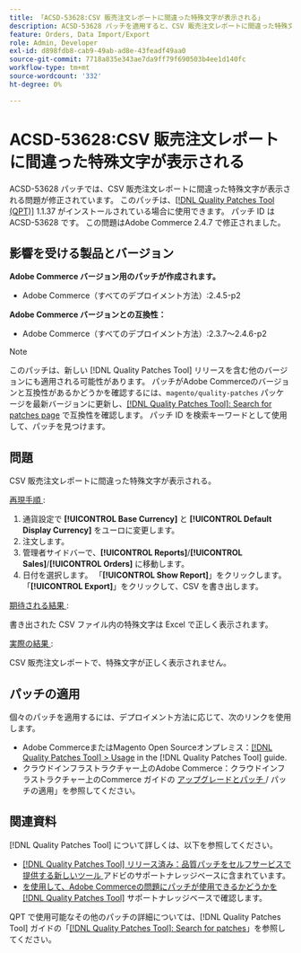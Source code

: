 ```yaml
---
title: 「ACSD-53628:CSV 販売注文レポートに間違った特殊文字が表示される」
description: ACSD-53628 パッチを適用すると、CSV 販売注文レポートに間違った特殊文字が表示されるAdobe Commerceの問題を修正できます。
feature: Orders, Data Import/Export
role: Admin, Developer
exl-id: d898fdb8-cab9-49ab-ad8e-43feadf49aa0
source-git-commit: 7718a835e343ae7da9ff79f690503b4ee1d140fc
workflow-type: tm+mt
source-wordcount: '332'
ht-degree: 0%

---
```


# ACSD-53628:CSV 販売注文レポートに間違った特殊文字が表示される

ACSD-53628 パッチでは、CSV 販売注文レポートに間違った特殊文字が表示される問題が修正されています。 このパッチは、[[!DNL Quality Patches Tool (QPT)]](/help/announcements/adobe-commerce-announcements/magento-quality-patches-released-new-tool-to-self-serve-quality-patches.md) 1.1.37 がインストールされている場合に使用できます。 パッチ ID は ACSD-53628 です。 この問題はAdobe Commerce 2.4.7 で修正されました。

## 影響を受ける製品とバージョン

**Adobe Commerce バージョン用のパッチが作成されます。**

* Adobe Commerce（すべてのデプロイメント方法）:2.4.5-p2

**Adobe Commerce バージョンとの互換性：**

* Adobe Commerce（すべてのデプロイメント方法）:2.3.7～2.4.6-p2

>[!NOTE]
>
>このパッチは、新しい [!DNL Quality Patches Tool] リリースを含む他のバージョンにも適用される可能性があります。 パッチがAdobe Commerceのバージョンと互換性があるかどうかを確認するには、`magento/quality-patches` パッケージを最新バージョンに更新し、[[!DNL Quality Patches Tool]: Search for patches page](https://experienceleague.adobe.com/tools/commerce-quality-patches/index.html?lang=ja) で互換性を確認します。 パッチ ID を検索キーワードとして使用して、パッチを見つけます。

## 問題

CSV 販売注文レポートに間違った特殊文字が表示される。

<u> 再現手順 </u>:

1. 通貨設定で **[!UICONTROL Base Currency]** と **[!UICONTROL Default Display Currency]** をユーロに変更します。
1. 注文します。
1. 管理者サイドバーで、**[!UICONTROL Reports]**/**[!UICONTROL Sales]**/**[!UICONTROL Orders]** に移動します。
1. 日付を選択します。 「**[!UICONTROL Show Report]**」をクリックします。 「**[!UICONTROL Export]**」をクリックして、CSV を書き出します。

<u> 期待される結果 </u>:

書き出された CSV ファイル内の特殊文字は Excel で正しく表示されます。

<u> 実際の結果 </u>:

CSV 販売注文レポートで、特殊文字が正しく表示されません。


## パッチの適用

個々のパッチを適用するには、デプロイメント方法に応じて、次のリンクを使用します。

* Adobe CommerceまたはMagento Open Sourceオンプレミス：[[!DNL Quality Patches Tool] > Usage](https://experienceleague.adobe.com/docs/commerce-operations/tools/quality-patches-tool/usage.html?lang=ja) in the [!DNL Quality Patches Tool] guide.
* クラウドインフラストラクチャー上のAdobe Commerce：クラウドインフラストラクチャー上のCommerce ガイドの [ アップグレードとパッチ ](https://experienceleague.adobe.com/docs/commerce-cloud-service/user-guide/develop/upgrade/apply-patches.html?lang=ja)/ パッチの適用」を参照してください。

## 関連資料

[!DNL Quality Patches Tool] について詳しくは、以下を参照してください。

* [[!DNL Quality Patches Tool]  リリース済み：品質パッチをセルフサービスで提供する新しいツール ](/help/announcements/adobe-commerce-announcements/magento-quality-patches-released-new-tool-to-self-serve-quality-patches.md) アドビのサポートナレッジベースに含まれています。
* [ を使用して、Adobe Commerceの問題にパッチが使用できるかどうかを  [!DNL Quality Patches Tool]](/help/support-tools/patches-available-in-qpt-tool/check-patch-for-magento-issue-with-magento-quality-patches.md) サポートナレッジベースで確認します。

QPT で使用可能なその他のパッチの詳細については、[!DNL Quality Patches Tool] ガイドの「[[!DNL Quality Patches Tool]: Search for patches](https://experienceleague.adobe.com/tools/commerce-quality-patches/index.html?lang=ja)」を参照してください。
